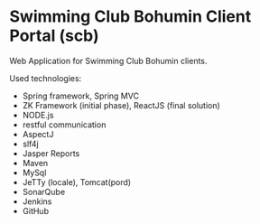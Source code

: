 # Swimming Club Bohumin Client Portal (scb)

Web Application for Swimming Club Bohumin clients.

Used technologies:
- Spring framework, Spring MVC
- ZK Framework (initial phase), ReactJS (final solution)
- NODE.js
- restful communication
- AspectJ
- slf4j
- Jasper Reports
- Maven
- MySql
- JeTTy (locale), Tomcat(pord)
- SonarQube
- Jenkins
- GitHub
